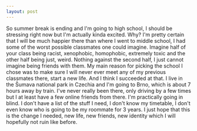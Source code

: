 ```yaml
---
layout: post
---
```

So summer break is ending and I'm going to high school, I should be stressing right now but I'm actually kinda excited. Why? I'm pretty certain that I will be much happier there than where I went to middle school, I had some of the worst possible classmates one could imagine. Imagine half of your class being racist, xenophobic, homophobic, extremely toxic and the other half being just, weird. Nothing against the second half, I just cannot imagine being friends with them. My main reason for picking the school I chose was to make sure I will never ever meet any of my previous classmates there, start a new life. And I think I succeeded at that. I live in the Šumava national park in Czechia and I'm going to Brno, which is about 7 hours away by train. I've never really been there, only driving by a few times but I at least have a few online friends from there. I'm practically going in blind. I don't have a list of the stuff I need, I don't know my timetable, I don't even know who is going to be my roommate for 3 years. I just hope that this is the change I needed, new life, new friends, new identity which I will hopefully not ruin like before.